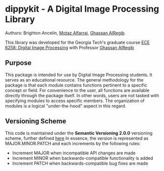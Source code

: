 # dippykit - A Digital Image Processing Library

Authors: Brighton Ancelin, [Motaz Alfarraj](https://motaz.me), [Ghassan AlRegib](https://ghassanalregib.info). 

This library was developed for the Georgia Tech's graduate course [ECE 6258: Digital Image Processing](https://ghassanalregib.info/ece6258) with Professor [Ghassan AlRegib](https://ghassanalregib.info)

## Purpose 

This package is intended for use by Digital Image Processing students. It serves as an educational resource.
The general methodology for the package is that each module contains functions pertinent to a specific concept or field.
For convenience to the user, all functions are available directly through the package itself. In other words, users are
not tasked with specifying modules to access specific members. The organization of modules is a logical "under-the-hood"
aspect in this regard.

## Versioning Scheme
This code is maintained under the **Semantic Versioning 2.0.0** versioning scheme, further defined
[here](https://semver.org/) In essence, the version is represented as MAJOR.MINOR.PATCH and each increments by the
following rules:

* Increment MAJOR when incompatible API changes are made
* Increment MINOR when backwards-compatible functionality is added
* Increment PATCH when backwards-compatible bug fixes are made
